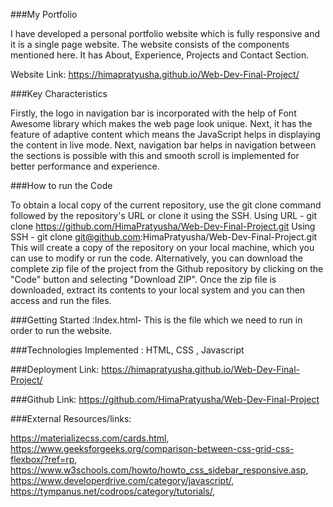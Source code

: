 ###My Portfolio

I have developed a personal portfolio website which is fully responsive and it is a single page website. The website consists of the components mentioned here. It has About, Experience, Projects and Contact Section.

Website Link:  https://himapratyusha.github.io/Web-Dev-Final-Project/

###Key Characteristics

Firstly, the logo in navigation bar is incorporated with the help of Font Awesome library which makes the web page look unique. 
Next, it has the feature of adaptive content which means the JavaScript helps in displaying the content in live mode. 
Next, navigation bar helps in navigation between the sections is possible with this and smooth scroll is implemented for better performance and experience.

###How to run the Code

To obtain a local copy of the current repository, use the git clone command followed by the repository's URL or clone it using the SSH. 
Using URL - git clone https://github.com/HimaPratyusha/Web-Dev-Final-Project.git 
Using SSH - git clone git@github.com:HimaPratyusha/Web-Dev-Final-Project.git
This will create a copy of the repository on your local machine, which you can use to modify or run the code. 
Alternatively, you can download the complete zip file of the project from the Github repository by clicking on the "Code" button and selecting "Download ZIP".
Once the zip file is downloaded, extract its contents to your local system and you can then access and run the files.

###Getting Started :Index.html- This is the file which we need to run in order to run the website.

###Technologies Implemented : HTML, CSS , Javascript
 
###Deployment Link: https://himapratyusha.github.io/Web-Dev-Final-Project/

###Github Link: https://github.com/HimaPratyusha/Web-Dev-Final-Project

###External Resources/links:

https://materializecss.com/cards.html,
https://www.geeksforgeeks.org/comparison-between-css-grid-css-flexbox/?ref=rp,
https://www.w3schools.com/howto/howto_css_sidebar_responsive.asp,
https://www.developerdrive.com/category/javascript/,
https://tympanus.net/codrops/category/tutorials/,



